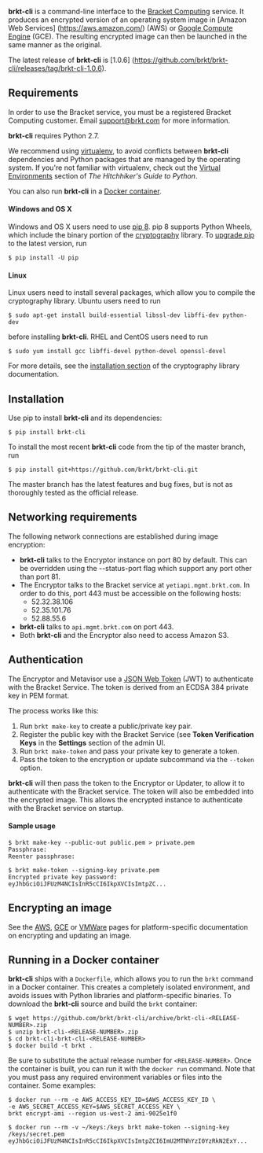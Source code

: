 **brkt-cli** is a command-line interface to the
[Bracket Computing](http://www.brkt.com) service. It produces an
encrypted version of an operating system image in [Amazon Web Services]
(https://aws.amazon.com/)
(AWS) or [Google Compute Engine](https://cloud.google.com/compute/)
(GCE). The resulting encrypted image can then be launched in the same
manner as the original.

The latest release of **brkt-cli** is [1.0.6]
(https://github.com/brkt/brkt-cli/releases/tag/brkt-cli-1.0.6).

## Requirements

In order to use the Bracket service, you must be a
registered Bracket Computing customer.  Email support@brkt.com for
more information.

**brkt-cli** requires Python 2.7.

We recommend using [virtualenv](https://virtualenv.pypa.io/), to avoid
conflicts between **brkt-cli** dependencies and Python packages that are managed
by the operating system.  If you're not familiar with virtualenv, check out the
[Virtual Environments](http://docs.python-guide.org/en/latest/dev/virtualenvs/)
section of _The Hitchhiker's Guide to Python_.

You can also run **brkt-cli** in a [Docker container](#docker).

#### Windows and OS X

Windows and OS X users need to use [pip 8](https://pip.pypa.io/).  pip 8
supports Python Wheels, which include the binary portion of the
[cryptography](https://cryptography.io/) library.  To
[upgrade pip](https://pip.pypa.io/en/stable/installing/#upgrading-pip)
to the latest version, run

```
$ pip install -U pip
```

#### Linux

Linux users need to install several packages, which allow you to compile
the cryptography library.  Ubuntu users need to run

```
$ sudo apt-get install build-essential libssl-dev libffi-dev python-dev
```

before installing **brkt-cli**.  RHEL and CentOS users need to run

```
$ sudo yum install gcc libffi-devel python-devel openssl-devel
```

For more details, see the
[installation section](https://cryptography.io/en/latest/installation/) of
the cryptography library documentation.

## Installation

Use pip to install **brkt-cli** and its dependencies:

```
$ pip install brkt-cli
```

To install the most recent **brkt-cli** code from the tip of the master branch, run

```
$ pip install git+https://github.com/brkt/brkt-cli.git
```

The master branch has the latest features and bug fixes, but is not as thoroughly tested as the official release.

## Networking requirements

The following network connections are established during image encryption:

* **brkt-cli** talks to the Encryptor instance on port 80 by default. This can
be overridden using the --status-port flag which support any port other than port 81.
* The Encryptor talks to the Bracket service at `yetiapi.mgmt.brkt.com`.  In
order to do this, port 443 must be accessible on the following hosts:
  * 52.32.38.106
  * 52.35.101.76
  * 52.88.55.6
* **brkt-cli** talks to `api.mgmt.brkt.com` on port 443.
* Both **brkt-cli** and the Encryptor also need to access Amazon S3.

## Authentication

The Encryptor and Metavisor use a [JSON Web Token](https://jwt.io/)
(JWT) to authenticate with the Bracket Service. The token is derived
from an ECDSA 384 private key in PEM format. 

The process works like this:

1. Run `brkt make-key` to create a public/private key pair.
1. Register the public key with the Bracket Service (see **Token
Verification Keys** in the **Settings** section of the admin UI.
1. Run `brkt make-token` and pass your private key to generate a
token.
1. Pass the token to the encryption or update subcommand via the
`--token` option.

**brkt-cli** will then pass the token to the Encryptor or Updater,
to allow it to authenticate with the Bracket service. The token will
also be embedded into the encrypted image. This allows the encrypted
instance to authenticate with the Bracket service on startup.

#### Sample usage

```
$ brkt make-key --public-out public.pem > private.pem
Passphrase:
Reenter passphrase:

$ brkt make-token --signing-key private.pem
Encrypted private key password:
eyJhbGciOiJFUzM4NCIsInR5cCI6IkpXVCIsImtpZC...
```

## Encrypting an image

See the [AWS](aws.md), [GCE](gce.md) or [VMWare](esx.md) pages for 
platform-specific documentation on encrypting and updating an image.

## <a name="docker"/>Running in a Docker container

**brkt-cli** ships with a `Dockerfile`, which allows you to run the `brkt`
command in a Docker container. This creates a completely isolated environment,
and avoids issues with Python libraries and platform-specific
binaries.  To download the **brkt-cli** source and build the `brkt` container:

```
$ wget https://github.com/brkt/brkt-cli/archive/brkt-cli-<RELEASE-NUMBER>.zip
$ unzip brkt-cli-<RELEASE-NUMBER>.zip
$ cd brkt-cli-brkt-cli-<RELEASE-NUMBER>
$ docker build -t brkt .
```

Be sure to substitute the actual release number for `<RELEASE-NUMBER>`.  Once
the container is built, you can run it with the `docker run`
command.  Note that you must pass any required environment variables or
files into the container.  Some examples:

```
$ docker run --rm -e AWS_ACCESS_KEY_ID=$AWS_ACCESS_KEY_ID \
-e AWS_SECRET_ACCESS_KEY=$AWS_SECRET_ACCESS_KEY \
brkt encrypt-ami --region us-west-2 ami-9025e1f0
```

```
$ docker run --rm -v ~/keys:/keys brkt make-token --signing-key /keys/secret.pem
eyJhbGciOiJFUzM4NCIsInR5cCI6IkpXVCIsImtpZCI6ImU2MTNhYzI0YzRkN2ExY...
```
